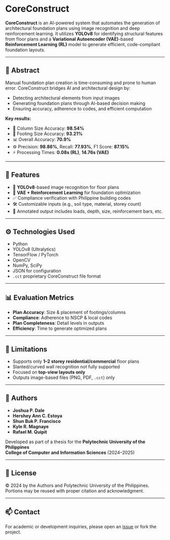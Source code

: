 # CoreConstruct

**CoreConstruct** is an AI-powered system that automates the generation of architectural foundation plans using image recognition and deep reinforcement learning. It utilizes **YOLOv8** for identifying structural features from floor plans and a **Variational Autoencoder (VAE)**-based **Reinforcement Learning (RL)** model to generate efficient, code-compliant foundation layouts.

---

## 📄 Abstract

Manual foundation plan creation is time-consuming and prone to human error. CoreConstruct bridges AI and architectural design by:

- Detecting architectural elements from input images
- Generating foundation plans through AI-based decision making
- Ensuring accuracy, adherence to codes, and efficient computation

**Key results:**
- 🧱 Column Size Accuracy: **98.54%**
- 📏 Footing Size Accuracy: **93.21%**
- 📊 Overall Accuracy: **70.9%**
- ⚙️ Precision: **98.86%**, Recall: **77.93%**, F1 Score: **87.15%**
- ⚡ Processing Times: **0.08s (RL)**, **14.76s (VAE)**

---

## 🚀 Features

- 🧠 **YOLOv8**-based image recognition for floor plans
- 🔁 **VAE + Reinforcement Learning** for foundation optimization
- ✅ Compliance verification with Philippine building codes
- 🛠 Customizable inputs (e.g., soil type, material, storey count)
- 🧾 Annotated output includes loads, depth, size, reinforcement bars, etc.

---

## ⚙️ Technologies Used

- Python
- YOLOv8 (Ultralytics)
- TensorFlow / PyTorch
- OpenCV
- NumPy, SciPy
- JSON for configuration
- `.cct` proprietary CoreConstruct file format

---

## 📊 Evaluation Metrics

- **Plan Accuracy**: Size & placement of footings/columns
- **Compliance**: Adherence to NSCP & local codes
- **Plan Completeness**: Detail levels in outputs
- **Efficiency**: Time to generate optimized plans

---

## 🚫 Limitations

- Supports only **1–2 storey residential/commercial** floor plans
- Slanted/curved wall recognition not fully supported
- Focused on **top-view layouts only**
- Outputs image-based files (PNG, PDF, `.cct`) only

---

## 👥 Authors

- **Joshua P. Dale**
- **Hershey Ann C. Estoya**
- **Shun Buk P. Francisco**
- **Kyle R. Magnaye**
- **Rafael M. Quipit**

Developed as part of a thesis for the **Polytechnic University of the Philippines**  
**College of Computer and Information Sciences** (2024–2025)

---

## 📜 License

© 2024 by the Authors and Polytechnic University of the Philippines.  
Portions may be reused with proper citation and acknowledgment.

---

## 📫 Contact

For academic or development inquiries, please open an [issue](https://github.com/ishokuP/CoreConstruct/issues/new) or fork the project.

